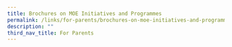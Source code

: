 ```yaml
---
title: Brochures on MOE Initiatives and Programmes
permalink: /links/for-parents/brochures-on-moe-initiatives-and-programmes
description: ""
third_nav_title: For Parents
---
```

